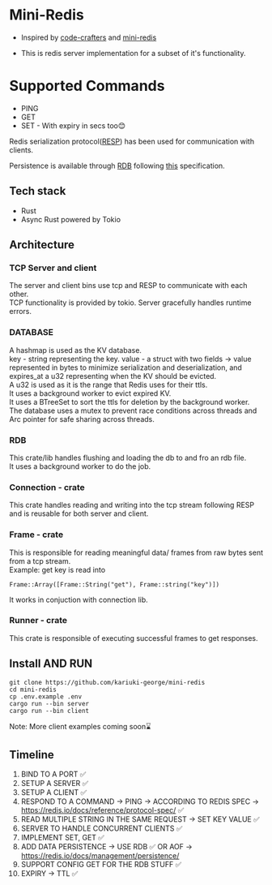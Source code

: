 # Mini-Redis

- Inspired by [code-crafters](https://app.codecrafters.io/courses/redis/overview) and [mini-redis](https://github.com/tokio-rs/mini-redis)

- This is redis server implementation for a subset of it's functionality.

# Supported Commands

- PING
- GET
- SET - With expiry in secs too😊

Redis serialization protocol([RESP](https://redis.io/docs/reference/protocol-spec/)) has been used for communication with clients.

Persistence is available through [RDB](https://redis.io/docs/management/persistence/) following [this](https://rdb.fnordig.de/file_format.html#length-encoding) specification.

## Tech stack

- Rust
- Async Rust powered by Tokio

## Architecture

### TCP Server and client

The server and client bins use tcp and RESP to communicate with each other.\
TCP functionality is provided by tokio.
Server gracefully handles runtime errors.

### DATABASE

A hashmap is used as the KV database.\
key - string representing the key.
value - a struct with two fields -> value represented in bytes to minimize serialization and deserialization, and expires_at a u32 representing when the KV should be evicted.\
A u32 is used as it is the range that Redis uses for their ttls.\
It uses a background worker to evict expired KV.\
It uses a BTreeSet to sort the ttls for deletion by the background worker.\
The database uses a mutex to prevent race conditions across threads and Arc pointer for safe sharing across threads.

### RDB

This crate/lib handles flushing and loading the db to and fro an rdb file.\
It uses a background worker to do the job.

### Connection - crate

This crate handles reading and writing into the tcp stream following RESP and is reusable for both server and client.

### Frame - crate

This is responsible for reading meaningful data/ frames from raw bytes sent from a tcp stream.\
Example: get key is read into

```
Frame::Array([Frame::String("get"), Frame::string("key")])
```

It works in conjuction with connection lib.

### Runner - crate

This crate is responsible of executing successful frames to get responses.

## Install AND RUN

```
git clone https://github.com/kariuki-george/mini-redis
cd mini-redis
cp .env.example .env
cargo run --bin server
cargo run --bin client
```

Note: More client examples coming soon⌛

## Timeline

1. BIND TO A PORT ✅
2. SETUP A SERVER ✅
3. SETUP A CLIENT ✅
4. RESPOND TO A COMMAND -> PING -> ACCORDING TO REDIS SPEC -> https://redis.io/docs/reference/protocol-spec/ ✅
5. READ MULTIPLE STRING IN THE SAME REQUEST -> SET KEY VALUE ✅
6. SERVER TO HANDLE CONCURRENT CLIENTS ✅
7. IMPLEMENT SET, GET ✅
8. ADD DATA PERSISTENCE -> USE RDB ✅ OR AOF -> https://redis.io/docs/management/persistence/
9. SUPPORT CONFIG GET FOR THE RDB STUFF ✅
10. EXPIRY -> TTL ✅
